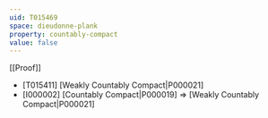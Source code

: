 ```yaml
---
uid: T015469
space: dieudonne-plank
property: countably-compact
value: false
---
```

[[Proof]]

* [T015411] [Weakly Countably Compact|P000021]
* [I000002] [Countably Compact|P000019] => [Weakly Countably Compact|P000021]

